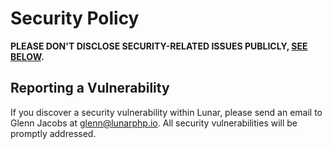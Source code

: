 # Security Policy

**PLEASE DON'T DISCLOSE SECURITY-RELATED ISSUES PUBLICLY, [SEE BELOW](#reporting-a-vulnerability).**

## Reporting a Vulnerability

If you discover a security vulnerability within Lunar, please send an email to Glenn Jacobs at glenn@lunarphp.io. All security vulnerabilities will be promptly addressed.
